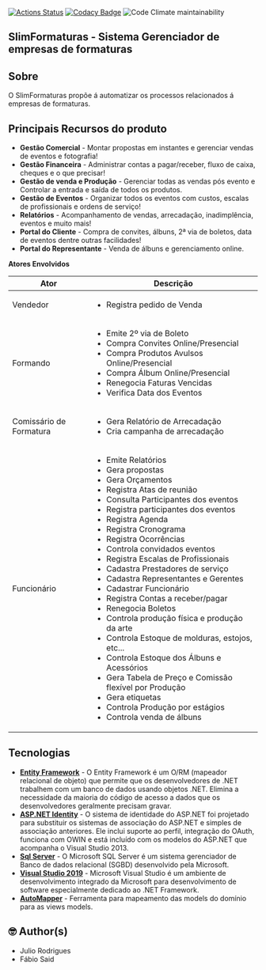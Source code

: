 [![Actions Status](https://github.com/XSLIMBR/slimformaturas-api/workflows/CI/badge.svg)](https://github.com/XSLIMBR/slimformaturas-api)
[![Codacy Badge](https://app.codacy.com/project/badge/Grade/89e2f9a653224a5fa4bbf27e56d8a439)](https://www.codacy.com/gh/XSLIMBR/slimformaturas-api?utm_source=github.com&amp;utm_medium=referral&amp;utm_content=XSLIMBR/slimformaturas-api&amp;utm_campaign=Badge_Grade)
![Code Climate maintainability](https://img.shields.io/codeclimate/maintainability-percentage/XSLIMBR/slimformaturas-api?style=flat-square)

## **SlimFormaturas - Sistema Gerenciador de empresas de formaturas**
## **Sobre**

O SlimFormaturas propõe á automatizar os processos relacionados á empresas de formaturas.

## **Principais Recursos do produto**
- **Gestão Comercial** - Montar propostas em instantes e gerenciar vendas de eventos e fotografia!
- **Gestão Financeira** - Administrar contas a pagar/receber, fluxo de caixa, cheques e o que precisar!
- **Gestão de venda e Produção** - Gerenciar todas as vendas pós evento e Controlar a entrada e saída de todos os produtos.
- **Gestão de Eventos** - Organizar todos os eventos com custos, escalas de profissionais e ordens de serviço!
- **Relatórios** - Acompanhamento de vendas, arrecadação, inadimplência, eventos e muito mais!
- **Portal do Cliente** - Compra de convites, álbuns, 2ª via de boletos, data de eventos dentre outras facilidades!
- **Portal do Representante** - Venda de álbuns e gerenciamento online.

**Atores Envolvidos**

|Ator| Descrição |
|--|--|
| Vendedor  | <ul><li>Registra pedido de Venda</li></ul>   |
|Formando|<ul><li>Emite 2º via de Boleto<li>Compra Convites Online/Presencial<li>Compra Produtos Avulsos Online/Presencial<li>Compra Álbum Online/Presencial<li>Renegocia Faturas Vencidas<li>Verifica Data dos Eventos</li></ul>|
|Comissário de Formatura|<ul><li>Gera Relatório de Arrecadação<li>Cria campanha de arrecadação</li></ul> |
|Funcionário|<ul><li>Emite Relatórios<li>Gera propostas<li>Gera Orçamentos<li>Registra Atas de reunião<li>Consulta Participantes dos eventos<li>Registra participantes dos eventos<li>Registra Agenda<li>Registra Cronograma<li>Registra Ocorrências<li>Controla convidados eventos<li>Registra Escalas de Profissionais<li>Cadastra Prestadores de serviço<li>Cadastra Representantes e Gerentes<li>Cadastrar Funcionário<li>Registra Contas a receber/pagar<li>Renegocia Boletos<li>Controla produção física e produção da arte<li>Controla Estoque de molduras, estojos, etc...<li>Controla Estoque dos Álbuns e Acessórios<li>Gera Tabela de Preço e Comissão flexível por Produção<li>Gera etiquetas<li>Controla Produção por estágios</li><li>Controla venda de álbuns</li></ul>|


## **Tecnologias**
- **[Entity Framework](https://docs.microsoft.com/pt-br/ef/ef6/)** - O Entity Framework é um O/RM (mapeador relacional de objeto) que permite que os desenvolvedores de .NET trabalhem com um banco de dados usando objetos .NET. Elimina a necessidade da maioria do código de acesso a dados que os desenvolvedores geralmente precisam gravar.
- **[ASP.NET Identity](https://docs.microsoft.com/pt-br/aspnet/identity/overview/getting-started/introduction-to-aspnet-identity)** - O sistema de identidade do ASP.NET foi projetado para substituir os sistemas de associação do ASP.NET e simples de associação anteriores. Ele inclui suporte ao perfil, integração do OAuth, funciona com OWIN e está incluído com os modelos do ASP.NET que acompanha o Visual Studio 2013.
- **[Sql Server](https://www.microsoft.com/pt-br/sql-server/sql-server-2019)** - O Microsoft SQL Server é um sistema gerenciador de Banco de dados relacional (SGBD) desenvolvido pela Microsoft. 
- **[Visual Studio 2019](https://visualstudio.microsoft.com/pt-br/)** - Microsoft Visual Studio é um ambiente de desenvolvimento integrado da Microsoft para desenvolvimento de software especialmente dedicado ao .NET Framework.
- [**AutoMapper**](https://automapper.org/) - Ferramenta para mapeamento das models do domínio para as views models.

## 🤓 Author(s)
  - Julio Rodrigues
  - Fábio Said
